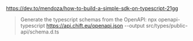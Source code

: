 https://dev.to/mendoza/how-to-build-a-simple-sdk-on-typescript-21gg

> Generate the typescript schemas from the OpenAPI:
npx openapi-typescript https://api.chift.eu/openapi.json --output src/types/public-api/schema.d.ts 
